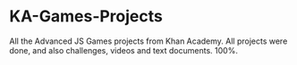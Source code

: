 # KA-Games-Projects
All the Advanced JS Games projects from Khan Academy. All projects were done, and also challenges, videos and text documents. 100%.
